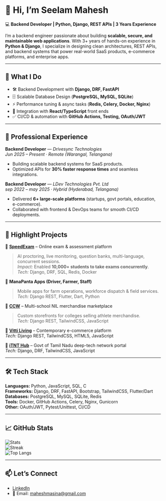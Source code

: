 # 👋 Hi, I’m Seelam Mahesh  

💻 **Backend Developer | Python, Django, REST APIs | 3 Years Experience**  

I’m a backend engineer passionate about building **scalable, secure, and maintainable web applications**. With 3+ years of hands-on experience in **Python & Django**, I specialize in designing clean architectures, REST APIs, and backend systems that power real-world SaaS products, e-commerce platforms, and enterprise apps.  

---

## 🔭 What I Do
- 🛠 Backend Development with **Django, DRF, FastAPI**  
- 🗄 Scalable Database Design (**PostgreSQL, MySQL, SQLite**)  
- ⚡ Performance tuning & async tasks (**Redis, Celery, Docker, Nginx**)  
- 🤝 Integration with **React/TypeScript** front ends  
- ✅ CI/CD & automation with **GitHub Actions, Testing, OAuth/JWT**  

---

## 🏢 Professional Experience
**Backend Developer** — *Drivesync Technologies*  
*Jun 2025 – Present · Remote (Warangal, Telangana)*  
- Building scalable backend systems for SaaS products.  
- Optimized APIs for **30% faster response times** and seamless integrations.  

**Backend Developer** — *LDev Technologies Pvt. Ltd*  
*sep 2022 – may 2025 · Hybrid (Hyderabad, Telangana)*  
- Delivered **6+ large-scale platforms** (startups, govt portals, education, e-commerce).  
- Collaborated with frontend & DevOps teams for smooth CI/CD deployments.  

---

## 📌 Highlight Projects
🔹 **[SpeedExam](https://www.speedexam.net/)** – Online exam & assessment platform  
> AI proctoring, live monitoring, question banks, multi-language, concurrent sessions.  
*Impact:* Enabled **10,000+ students to take exams concurrently**.  
*Tech:* Django, DRF, SQL, Redis, Docker  

🔹 **ManaPanta Apps (Driver, Farmer, Staff)**  
> Mobile apps for farm operations, workforce dispatch & field services.  
*Tech:* Django REST, Flutter, Dart, Python  

🔹 **[CCW](https://ccw.ldev.in)** – Multi-school NIL merchandise marketplace  
> Custom storefronts for colleges selling athlete merchandise.  
*Tech:* Django REST, TailwindCSS, JavaScript  

🔹 **[Vitti Living](https://www.vittiliving.com/)** – Contemporary e-commerce platform  
*Tech:* Django REST, TailwindCSS, HTML5, JavaScript  

🔹 **[iTNT Hub](https://itnthub.tn.gov.in/)** – Govt of Tamil Nadu deep-tech network portal  
*Tech:* Django, DRF, TailwindCSS, JavaScript  

---

## 🛠 Tech Stack
**Languages:** Python, JavaScript, SQL, C  
**Frameworks:** Django, DRF, FastAPI, Bootstrap, TailwindCSS, Flutter/Dart  
**Databases:** PostgreSQL, MySQL, SQLite, Redis  
**Tools:** Docker, GitHub Actions, Celery, Nginx, Gunicorn  
**Other:** OAuth/JWT, Pytest/Unittest, CI/CD  

---

## 📈 GitHub Stats
![Stats](https://github-readme-stats.vercel.app/api?username=Seelammahesh&include_all_commits=true&count_private=true&theme=dark)  
![Streak](https://github-readme-streak-stats.herokuapp.com?user=Seelammahesh&theme=dark)  
![Top Langs](https://github-readme-stats.vercel.app/api/top-langs/?username=Seelammahesh&layout=compact&theme=dark)  

---

## 📫 Let’s Connect
- [LinkedIn](https://www.linkedin.com/in/seelammahesh/)  
- 📧 Email: maheshmasina@gmail.com 
